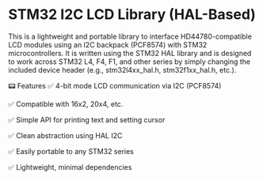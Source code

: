 # STM32 I2C LCD Library (HAL-Based)

This is a lightweight and portable library to interface HD44780-compatible LCD modules using an I2C backpack (PCF8574) with STM32 microcontrollers. It is written using the STM32 HAL library and is designed to work across STM32 L4, F4, F1, and other series by simply changing the included device header (e.g., stm32l4xx_hal.h, stm32f1xx_hal.h, etc.).


📟 Features
✅ 4-bit mode LCD communication via I2C (PCF8574)

✅ Compatible with 16x2, 20x4, etc.

✅ Simple API for printing text and setting cursor

✅ Clean abstraction using HAL I2C

✅ Easily portable to any STM32 series

✅ Lightweight, minimal dependencies

